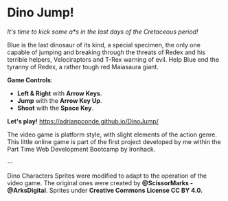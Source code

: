 # Dino Jump!

<i>It's time to kick some a*s in the last days of the Cretaceous period! </i>


Blue is the last dinosaur of its kind, a special specimen, the only one capable of jumping and breaking through the threats of Redex and his terrible helpers, Velociraptors and T-Rex warning of evil. Help Blue end the tyranny of Redex, a rather tough red Maiasaura giant.


**Game Controls**:

- **Left & Right** with **Arrow Keys**.
- **Jump** with the **Arrow Key Up**.
- **Shoot** with the **Space Key**.

<b>Let's play!</b> 
https://adrianpconde.github.io/DinoJump/


The video game is platform style, with slight elements of the action genre. This little online game is part of the first project developed by me within the Part Time Web Development Bootcamp by Ironhack.

--

Dino Characters Sprites were modified to adapt to the operation of the video game. The original ones were created by **@ScissorMarks - @ArksDigital**. Sprites under **Creative Commons License CC BY 4.0.**


